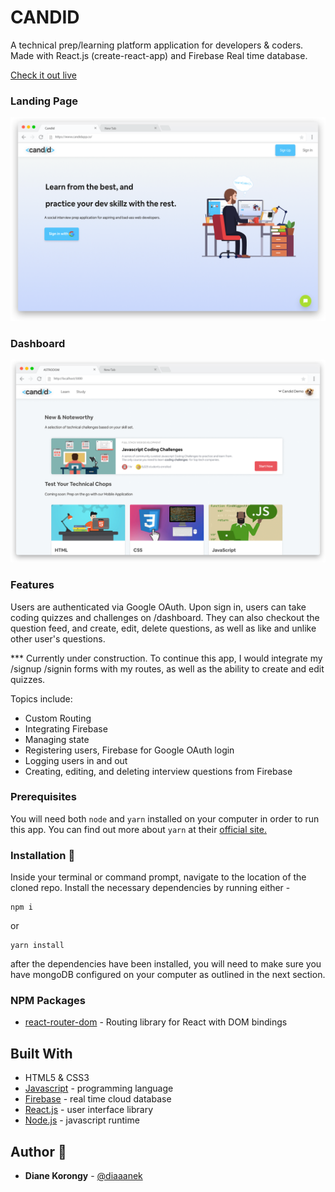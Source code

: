 # CANDID

A technical prep/learning platform application for developers & coders. Made with React.js (create-react-app) and Firebase Real time database.

[Check it out live](https://candidapp.co)

### Landing Page
![Candid1](https://raw.githubusercontent.com/diaaanek/candid/master/public/candidmock1.png)

### Dashboard
![Candid2](https://raw.githubusercontent.com/diaaanek/candid/master/public/candid2.png)


### Features

Users are authenticated via Google OAuth. Upon sign in, users can take coding quizzes and challenges on /dashboard. They can also checkout the question feed, and create, edit, delete questions, as well as like and unlike other user's questions.

\*\*\* Currently under construction. To continue this app, I would integrate my /signup /signin forms with my routes, as well as the ability to create and edit quizzes.

Topics include:

- Custom Routing
- Integrating Firebase
- Managing state
- Registering users, Firebase for Google OAuth login
- Logging users in and out
- Creating, editing, and deleting interview questions from Firebase

### Prerequisites

You will need both `node` and `yarn` installed on your computer in order to run this app. You can find out more about `yarn` at their [official site.](https://yarnpkg.com/lang/en/docs/install/)

### Installation :file_folder:

Inside your terminal or command prompt, navigate to the location of the cloned repo. Install the necessary dependencies by running either -

```
npm i
```

or

```
yarn install
```

after the dependencies have been installed, you will need to make sure you have mongoDB configured on your computer as outlined in the next section.

### NPM Packages

- [react-router-dom](https://www.npmjs.com/package/react-router-dom) - Routing library for React with DOM bindings

## Built With

- HTML5 & CSS3
- [Javascript](https://www.javascript.com/) - programming language
- [Firebase](https://www.firebase.com) - real time cloud database
- [React.js](https://reactjs.org/) - user interface library
- [Node.js](https://nodejs.org/en/) - javascript runtime

## Author :key:

- **Diane Korongy** - [@diaaanek](https://github.com/diaaanek)
